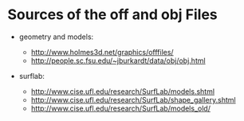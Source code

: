 # Sources of the off and obj Files

- geometry and models:
    - http://www.holmes3d.net/graphics/offfiles/
    - http://people.sc.fsu.edu/~jburkardt/data/obj/obj.html
    
- surflab:
    - http://www.cise.ufl.edu/research/SurfLab/models.shtml
    - http://www.cise.ufl.edu/research/SurfLab/shape_gallery.shtml
    - http://www.cise.ufl.edu/research/SurfLab/models_old/

